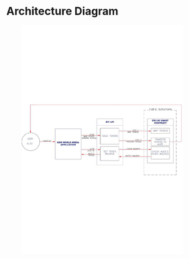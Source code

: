 # Architecture Diagram

<figure><img src=".gitbook/assets/Flowchart-Gaming-Platform (1)_page-0001.jpg" alt=""><figcaption></figcaption></figure>
